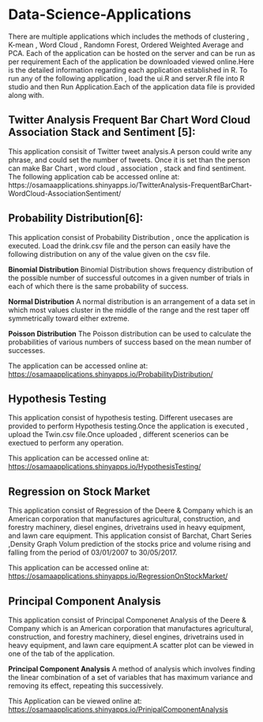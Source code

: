 # Data-Science-Applications
There are multiple applications which includes the methods of clustering , K-mean , Word Cloud , Randomn Forest, Ordered Weighted Average and PCA. Each of the application can be hosted on the server and can be run as per requirement
Each of the application be downloaded viewed online.Here is the detailed information regarding each application established in R.
To run any of the following application , load the ui.R and server.R file into R studio and then Run Application.Each of the application data file is provided along with.

<h2>Twitter Analysis Frequent Bar Chart Word Cloud Association Stack and Sentiment [5]:</h2>
This application consisit of Twitter tweet analysis.A person could write any phrase, and could set the number of tweets. Once it is set than the person can make Bar Chart , word cloud , association , stack and find sentiment. The following application cab be accessed online at:
https://osamaapplications.shinyapps.io/TwitterAnalysis-FrequentBarChart-WordCloud-AssociationSentiment/

<h2>Probability Distribution[6]:</h2>
This application consist of Probability Distribution , once the application is executed. Load the drink.csv file and the person can easily have the following distribution on any of the value given on the csv file.

**Binomial Distribution**
Binomial Distribution shows frequency distribution of the possible number of successful outcomes in a given number of trials in each of which there is the same probability of success.

**Normal Distribution**
A normal distribution is an arrangement of a data set in which most values cluster in the middle of the range and the rest taper off symmetrically toward either extreme.

**Poisson Distribution**
The Poisson distribution can be used to calculate the probabilities of various numbers of success based on the mean number of successes.

The application can be accessed online at:
https://osamaapplications.shinyapps.io/ProbabilityDistribution/

<h2>Hypothesis Testing</h2>
This application consist of hypothesis testing. Different usecases are provided to perform Hypothesis testing.Once the application is executed , upload the Twin.csv file.Once uploaded , different scenerios can be exectued to perform any operation.

This application can be accessed online at:
https://osamaapplications.shinyapps.io/HypothesisTesting/

<h2>Regression on Stock Market</h2>
This application consist of Regression of the Deere & Company which is an American corporation that manufactures agricultural, construction, and forestry machinery, diesel engines, drivetrains used in heavy equipment, and lawn care equipment. This application
consist of Barchat, Chart Series ,Density Graph Volum prediction of the stocks price and volume rising and falling from the period of 03/01/2007 to 30/05/2017.

This application can be accessed online at:
https://osamaapplications.shinyapps.io/RegressionOnStockMarket/

<h2>Principal Component Analysis</h2>
This application consist of Principal Componenet Analysis of the Deere & Company which is an American corporation that manufactures agricultural, construction, and forestry machinery, diesel engines, drivetrains used in heavy equipment, and lawn care equipment.A scatter plot can be viewed in one of the tab of the application.

**Principal Component Analysis**
A method of analysis which involves finding the linear combination of a set of variables that has maximum variance and removing its effect, repeating this successively.

This Application can be viewed online at:
https://osamaapplications.shinyapps.io/PrinipalComponentAnalysis



